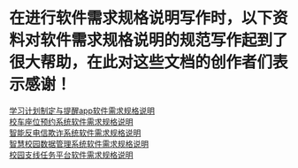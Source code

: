 # 在进行软件需求规格说明写作时，以下资料对软件需求规格说明的规范写作起到了很大帮助，在此对这些文档的创作者们表示感谢！

[学习计划制定与提醒app软件需求规格说明](https://blog.csdn.net/CN_BIT/article/details/106530853)  
[校车座位预约系统软件需求规格说明](https://blog.csdn.net/weixin_30451709/article/details/98706354?ops_request_misc=&request_id=&biz_id=102&utm_term=%E8%BD%AF%E4%BB%B6%E9%9C%80%E6%B1%82%E5%B7%A5%E7%A8%8B%E4%B8%8EUML%E5%BB%BA%E6%A8%A1&utm_medium=distribute.pc_search_result.none-task-blog-2~all~sobaiduweb~default-2-98706354.142^v82^insert_down38,201^v4^add_ask,239^v2^insert_chatgpt&spm=1018.2226.3001.4187)  
[智能反电信欺诈系统软件需求规格说明](https://blog.csdn.net/hhgouhp/article/details/124433841?ops_request_misc=%257B%2522request%255Fid%2522%253A%2522168102417516800217292196%2522%252C%2522scm%2522%253A%252220140713.130102334..%2522%257D&request_id=168102417516800217292196&biz_id=0&utm_medium=distribute.pc_search_result.none-task-blog-2~all~sobaiduend~default-1-124433841-null-null.142^v82^insert_down38,201^v4^add_ask,239^v2^insert_chatgpt&utm_term=%E8%BD%AF%E4%BB%B6%E9%9C%80%E6%B1%82%E5%B7%A5%E7%A8%8B%E5%8C%97%E7%90%86%E5%B7%A5&spm=1018.2226.3001.4187)  
[智慧校园数据管理系统软件需求规格说明](https://blog.csdn.net/BuryCoder/article/details/124438365?ops_request_misc=&request_id=&biz_id=102&utm_term=%E6%99%BA%E6%85%A7%E6%A0%A1%E5%9B%AD%E6%95%B0%E6%8D%AE%E7%AE%A1%E7%90%86%E7%B3%BB%E7%BB%9F&utm_medium=distribute.pc_search_result.none-task-blog-2~all~sobaiduweb~default-1-124438365.142^v82^insert_down38,201^v4^add_ask,239^v2^insert_chatgpt&spm=1018.2226.3001.4187)  
[校园支线任务平台软件需求规格说明](https://github.com/Kayaks99/Campus-side-mission-platform)  